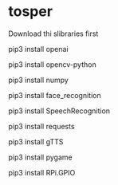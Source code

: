 # tosper

Download thi slibraries first

pip3 install openai

pip3 install opencv-python

pip3 install numpy

pip3 install face_recognition

pip3 install SpeechRecognition

pip3 install requests

pip3 install gTTS

pip3 install pygame

pip3 install RPi.GPIO
